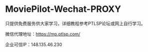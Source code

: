 # MoviePilot-Wechat-PROXY

只提供免费服务供大家学习，详细教程参考PTLSP论坛或网上自行学习。

微信代理地址：https://mp.ptlsp.com/

企业可信IP：148.135.46.230
